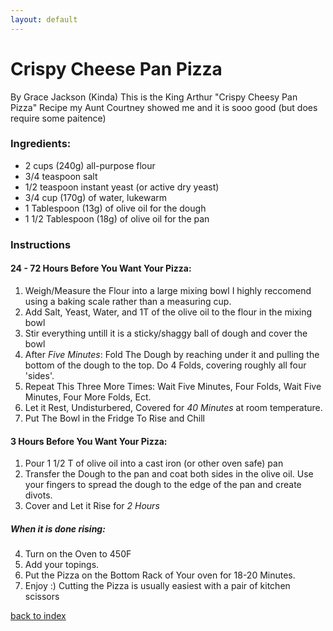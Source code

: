 ```yaml
---
layout: default
---
```


# Crispy Cheese Pan Pizza 
By Grace Jackson (Kinda)
This is the King Arthur "Crispy Cheesy Pan Pizza" Recipe my Aunt Courtney showed me and it is sooo good (but does require some paitence)  


### Ingredients:
- 2 cups (240g) all-purpose flour 
- 3/4 teaspoon salt 
- 1/2 teaspoon instant yeast (or active dry yeast)
- 3/4 cup (170g) of water, lukewarm 
- 1 Tablespoon (13g) of olive oil for the dough 
- 1 1/2 Tablespoon (18g) of olive oil for the pan

### Instructions

#### 24 - 72 Hours Before You Want Your Pizza: 
1. Weigh/Measure the Flour into a large mixing bowl 
    I highly reccomend using a baking scale rather than a measuring cup. 
2. Add Salt, Yeast, Water, and 1T of the olive oil to the flour in the mixing bowl 
3. Stir everything untill it is a sticky/shaggy ball of dough and cover the bowl 
4. After *Five Minutes*: Fold The Dough by reaching under it and pulling the bottom of the dough to the top. Do 4 Folds, covering roughly all four 'sides'. 
5. Repeat This Three More Times: Wait Five Minutes, Four Folds, Wait Five Minutes, Four More Folds, Ect. 
6. Let it Rest, Undisturbered, Covered  for *40 Minutes* at room temperature. 
7. Put The Bowl in the Fridge To Rise and Chill 

#### 3 Hours Before You Want Your Pizza: 
1. Pour 1 1/2 T of olive oil into a cast iron (or other oven safe) pan 
2. Transfer the Dough to the pan and coat both sides in the olive oil. Use your fingers to spread the dough to the edge of the pan and create divots. 
3. Cover and Let it Rise for *2 Hours*
##### When it is  done rising: 
4. Turn on the Oven to 450F
5. Add your topings. 
6. Put the Pizza on the Bottom Rack of Your oven for 18-20 Minutes. 
7. Enjoy :) 
    Cutting the Pizza is usually easiest with a pair of kitchen scissors 

[back to index](../)


